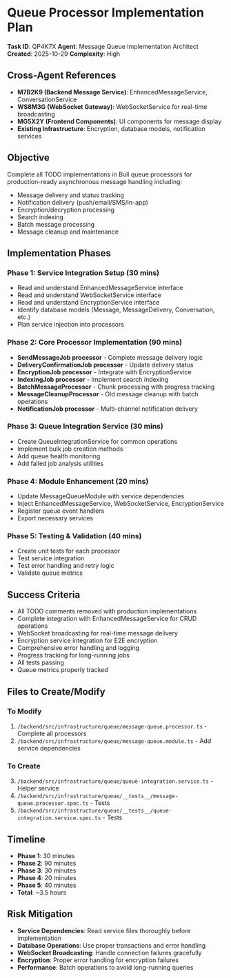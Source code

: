 # Queue Processor Implementation Plan

**Task ID**: QP4K7X
**Agent**: Message Queue Implementation Architect
**Created**: 2025-10-29
**Complexity**: High

## Cross-Agent References

- **M7B2K9 (Backend Message Service)**: EnhancedMessageService, ConversationService
- **WS8M3G (WebSocket Gateway)**: WebSocketService for real-time broadcasting
- **MG5X2Y (Frontend Components)**: UI components for message display
- **Existing Infrastructure**: Encryption, database models, notification services

## Objective

Complete all TODO implementations in Bull queue processors for production-ready asynchronous message handling including:
- Message delivery and status tracking
- Notification delivery (push/email/SMS/in-app)
- Encryption/decryption processing
- Search indexing
- Batch message processing
- Message cleanup and maintenance

## Implementation Phases

### Phase 1: Service Integration Setup (30 mins)
- Read and understand EnhancedMessageService interface
- Read and understand WebSocketService interface
- Read and understand EncryptionService interface
- Identify database models (Message, MessageDelivery, Conversation, etc.)
- Plan service injection into processors

### Phase 2: Core Processor Implementation (90 mins)
- **SendMessageJob processor** - Complete message delivery logic
- **DeliveryConfirmationJob processor** - Update delivery status
- **EncryptionJob processor** - Integrate with EncryptionService
- **IndexingJob processor** - Implement search indexing
- **BatchMessageProcessor** - Chunk processing with progress tracking
- **MessageCleanupProcessor** - Old message cleanup with batch operations
- **NotificationJob processor** - Multi-channel notification delivery

### Phase 3: Queue Integration Service (30 mins)
- Create QueueIntegrationService for common operations
- Implement bulk job creation methods
- Add queue health monitoring
- Add failed job analysis utilities

### Phase 4: Module Enhancement (20 mins)
- Update MessageQueueModule with service dependencies
- Inject EnhancedMessageService, WebSocketService, EncryptionService
- Register queue event handlers
- Export necessary services

### Phase 5: Testing & Validation (40 mins)
- Create unit tests for each processor
- Test service integration
- Test error handling and retry logic
- Validate queue metrics

## Success Criteria

- All TODO comments removed with production implementations
- Complete integration with EnhancedMessageService for CRUD operations
- WebSocket broadcasting for real-time message delivery
- Encryption service integration for E2E encryption
- Comprehensive error handling and logging
- Progress tracking for long-running jobs
- All tests passing
- Queue metrics properly tracked

## Files to Create/Modify

### To Modify
1. `/backend/src/infrastructure/queue/message-queue.processor.ts` - Complete all processors
2. `/backend/src/infrastructure/queue/message-queue.module.ts` - Add service dependencies

### To Create
3. `/backend/src/infrastructure/queue/queue-integration.service.ts` - Helper service
4. `/backend/src/infrastructure/queue/__tests__/message-queue.processor.spec.ts` - Tests
5. `/backend/src/infrastructure/queue/__tests__/queue-integration.service.spec.ts` - Tests

## Timeline

- **Phase 1**: 30 minutes
- **Phase 2**: 90 minutes
- **Phase 3**: 30 minutes
- **Phase 4**: 20 minutes
- **Phase 5**: 40 minutes
- **Total**: ~3.5 hours

## Risk Mitigation

- **Service Dependencies**: Read service files thoroughly before implementation
- **Database Operations**: Use proper transactions and error handling
- **WebSocket Broadcasting**: Handle connection failures gracefully
- **Encryption**: Proper error handling for encryption failures
- **Performance**: Batch operations to avoid long-running queries
